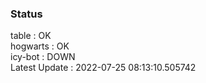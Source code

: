 ### Status


table : OK  
hogwarts : OK  
icy-bot : DOWN  
Latest Update : 2022-07-25 08:13:10.505742
